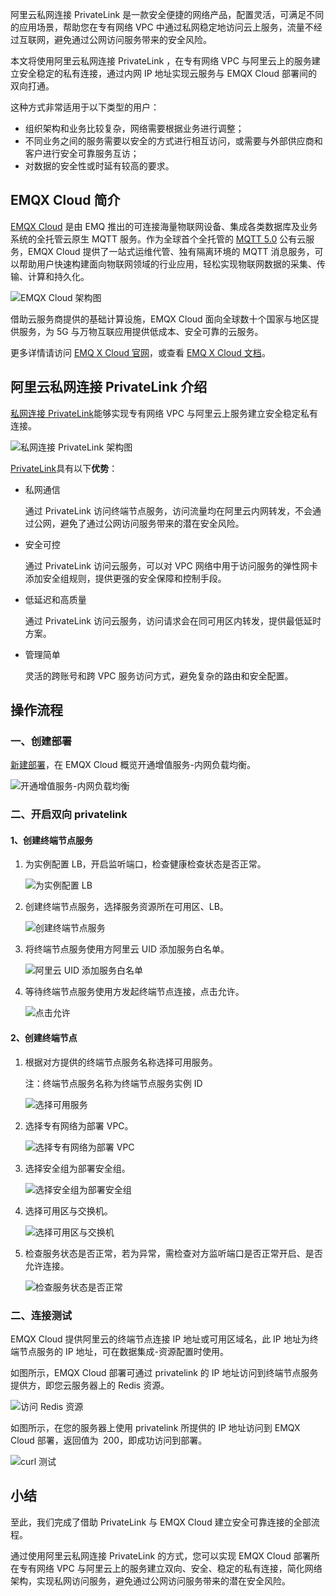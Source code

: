 阿里云私网连接 PrivateLink 是一款安全便捷的网络产品，配置灵活，可满足不同的应用场景，帮助您在专有网络 VPC 中通过私网稳定地访问云上服务，流量不经过互联网，避免通过公网访问服务带来的安全风险。

本文将使用阿里云私网连接 PrivateLink ，在专有网络 VPC 与阿里云上的服务建立安全稳定的私有连接，通过内网 IP 地址实现云服务与 EMQX Cloud 部署间的双向打通。

这种方式非常适用于以下类型的用户：

- 组织架构和业务比较复杂，网络需要根据业务进行调整；
- 不同业务之间的服务需要以安全的方式进行相互访问，或需要与外部供应商和客户进行安全可靠服务互访；
- 对数据的安全性或时延有较高的要求。

 
## EMQX Cloud 简介

[EMQX Cloud](https://www.emqx.com/zh/cloud) 是由 EMQ 推出的可连接海量物联网设备、集成各类数据库及业务系统的全托管云原生 MQTT 服务。作为全球首个全托管的 [MQTT 5.0](https://www.emqx.com/zh/mqtt/mqtt5) 公有云服务，EMQX Cloud 提供了一站式运维代管、独有隔离环境的 MQTT 消息服务，可以帮助用户快速构建面向物联网领域的行业应用，轻松实现物联网数据的采集、传输、计算和持久化。

![EMQX Cloud 架构图](https://static.emqx.net/images/ffd61b092d9165be0bd9c78d1e62a721.png)

借助云服务商提供的基础计算设施，EMQX Cloud 面向全球数十个国家与地区提供服务，为 5G 与万物互联应用提供低成本、安全可靠的云服务。

更多详情请访问 [EMQ X Cloud 官网](https://www.emqx.com/zh/cloud)，或查看 [EMQ X Cloud 文档](https://docs.emqx.com/zh/cloud/latest/)。

## 阿里云私网连接 PrivateLink 介绍

[私网连接 PrivateLink](https://help.aliyun.com/document_detail/161974.html)能够实现专有网络 VPC 与阿里云上服务建立安全稳定私有连接。

![私网连接 PrivateLink 架构图](https://static.emqx.net/images/0270099cacf73228078e399554e676c6.png)

[PrivateLink](https://help.aliyun.com/document_detail/161973.html)具有以下**优势**：

- 私网通信

  通过 PrivateLink 访问终端节点服务，访问流量均在阿里云内网转发，不会通过公网，避免了通过公网访问服务带来的潜在安全风险。

- 安全可控

  通过 PrivateLink 访问云服务，可以对 VPC 网络中用于访问服务的弹性网卡添加安全组规则，提供更强的安全保障和控制手段。

- 低延迟和高质量

  通过 PrivateLink 访问云服务，访问请求会在同可用区内转发，提供最低延时方案。

- 管理简单

  灵活的跨账号和跨 VPC 服务访问方式，避免复杂的路由和安全配置。

## 操作流程

### 一、创建部署

[新建部署](https://docs.emqx.com/zh/cloud/latest/deployments/create_deployment.html#限制)，在 EMQX Cloud 概览开通增值服务-内网负载均衡。

![开通增值服务-内网负载均衡](https://static.emqx.net/images/880a1e08979646760a3d6d37baab19f0.png)

### 二、开启双向 privatelink

#### 1、创建终端节点服务

1. 为实例配置 LB，开启监听端口，检查健康检查状态是否正常。

   ![为实例配置 LB](https://static.emqx.net/images/2d87a56b539f9648a37ee0cbf68deca6.png)

2. 创建终端节点服务，选择服务资源所在可用区、LB。

   ![创建终端节点服务](https://static.emqx.net/images/f4e2e9c39ba48fff16ff71e02b1fd9ff.png)

3. 将终端节点服务使用方阿里云 UID 添加服务白名单。

   ![阿里云 UID 添加服务白名单](https://static.emqx.net/images/e38b316ab806694bf270a6702c97176c.png)

4. 等待终端节点服务使用方发起终端节点连接，点击允许。

   ![点击允许](https://static.emqx.net/images/1795277c8489d7224eb02ccd676fe0b7.png)

#### 2、创建终端节点

1. 根据对方提供的终端节点服务名称选择可用服务。

   注：终端节点服务名称为终端节点服务实例 ID

   ![选择可用服务](https://static.emqx.net/images/60e54e97f212eb896e86e305e5f4973e.png)

2. 选择专有网络为部署 VPC。

   ![选择专有网络为部署 VPC](https://static.emqx.net/images/a563b626f3e3f5f266f7607413af657e.png)

3. 选择安全组为部署安全组。

   ![选择安全组为部署安全组](https://static.emqx.net/images/ba58824414935ff7a3374ef0eb244c5b.png)

4. 选择可用区与交换机。

   ![选择可用区与交换机](https://static.emqx.net/images/9d1d83ee1e6bf12163018407a485d9f3.png)

5. 检查服务状态是否正常，若为异常，需检查对方监听端口是否正常开启、是否允许连接。

   ![检查服务状态是否正常](https://static.emqx.net/images/d2885c7fdf7696a352cd290313ef4649.png)

### 二、连接测试

EMQX Cloud 提供阿里云的终端节点连接 IP 地址或可用区域名，此 IP 地址为终端节点服务的 IP 地址，可在数据集成-资源配置时使用。

如图所示，EMQX Cloud 部署可通过 privatelink 的 IP 地址访问到终端节点服务提供方，即您云服务器上的 Redis 资源。

![访问 Redis 资源](https://static.emqx.net/images/682949856bb918fb1f100c6f90857f3e.png) 

如图所示，在您的服务器上使用 privatelink 所提供的 IP 地址访问到 EMQX Cloud 部署，返回值为` `200，即成功访问到部署。

![curl 测试](https://static.emqx.net/images/24ff021574d531384071fdf53fbaeed2.png) 

## 小结

至此，我们完成了借助 PrivateLink 与 EMQX Cloud 建立安全可靠连接的全部流程。

通过使用阿里云私网连接 PrivateLink 的方式，您可以实现 EMQX Cloud 部署所在专有网络 VPC 与阿里云上的服务建立双向、安全、稳定的私有连接，简化网络架构，实现私网访问服务，避免通过公网访问服务带来的潜在安全风险。
